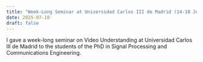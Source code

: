 ```yaml
---
title: "Week-Long Seminar at Universidad Carlos III de Madrid (14-18 July 2025)"
date: 2025-07-18
draft: false
---
```


I gave a week-long seminar on Video Understanding at Universidad Carlos III de Madrid to the students of the PhD in Signal Processing and Communications Engineering. 

